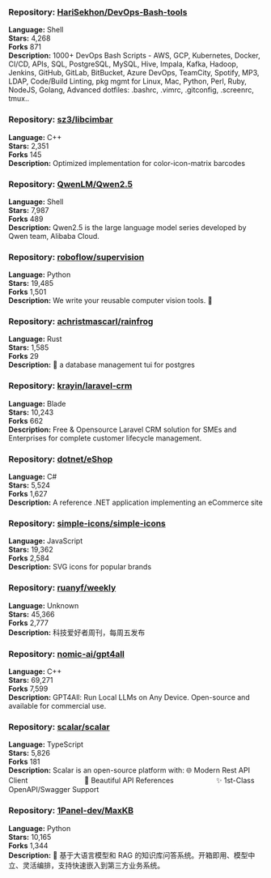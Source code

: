 ### **Repository:** [HariSekhon/DevOps-Bash-tools](https://github.com/HariSekhon/DevOps-Bash-tools)  

**Language:** Shell  
**Stars:** 4,268  
**Forks** 871  
**Description:** 1000+ DevOps Bash Scripts - AWS, GCP, Kubernetes, Docker, CI/CD, APIs, SQL, PostgreSQL, MySQL, Hive, Impala, Kafka, Hadoop, Jenkins, GitHub, GitLab, BitBucket, Azure DevOps, TeamCity, Spotify, MP3, LDAP, Code/Build Linting, pkg mgmt for Linux, Mac, Python, Perl, Ruby, NodeJS, Golang, Advanced dotfiles: .bashrc, .vimrc, .gitconfig, .screenrc, tmux..  

### **Repository:** [sz3/libcimbar](https://github.com/sz3/libcimbar)  

**Language:** C++  
**Stars:** 2,351  
**Forks** 145  
**Description:** Optimized implementation for color-icon-matrix barcodes  

### **Repository:** [QwenLM/Qwen2.5](https://github.com/QwenLM/Qwen2.5)  

**Language:** Shell  
**Stars:** 7,987  
**Forks** 489  
**Description:** Qwen2.5 is the large language model series developed by Qwen team, Alibaba Cloud.  

### **Repository:** [roboflow/supervision](https://github.com/roboflow/supervision)  

**Language:** Python  
**Stars:** 19,485  
**Forks** 1,501  
**Description:** We write your reusable computer vision tools. 💜  

### **Repository:** [achristmascarl/rainfrog](https://github.com/achristmascarl/rainfrog)  

**Language:** Rust  
**Stars:** 1,585  
**Forks** 29  
**Description:** 🐸 a database management tui for postgres  

### **Repository:** [krayin/laravel-crm](https://github.com/krayin/laravel-crm)  

**Language:** Blade  
**Stars:** 10,243  
**Forks** 662  
**Description:** Free & Opensource Laravel CRM solution for SMEs and Enterprises for complete customer lifecycle management.  

### **Repository:** [dotnet/eShop](https://github.com/dotnet/eShop)  

**Language:** C#  
**Stars:** 5,524  
**Forks** 1,627  
**Description:** A reference .NET application implementing an eCommerce site  

### **Repository:** [simple-icons/simple-icons](https://github.com/simple-icons/simple-icons)  

**Language:** JavaScript  
**Stars:** 19,362  
**Forks** 2,584  
**Description:** SVG icons for popular brands  

### **Repository:** [ruanyf/weekly](https://github.com/ruanyf/weekly)  

**Language:** Unknown  
**Stars:** 45,366  
**Forks** 2,777  
**Description:** 科技爱好者周刊，每周五发布  

### **Repository:** [nomic-ai/gpt4all](https://github.com/nomic-ai/gpt4all)  

**Language:** C++  
**Stars:** 69,271  
**Forks** 7,599  
**Description:** GPT4All: Run Local LLMs on Any Device. Open-source and available for commercial use.  

### **Repository:** [scalar/scalar](https://github.com/scalar/scalar)  

**Language:** TypeScript  
**Stars:** 5,826  
**Forks** 181  
**Description:** Scalar is an open-source platform with: 🌐 Modern Rest API Client　　　　　　　　📖 Beautiful API References　　　　　　✨ 1st-Class OpenAPI/Swagger Support  

### **Repository:** [1Panel-dev/MaxKB](https://github.com/1Panel-dev/MaxKB)  

**Language:** Python  
**Stars:** 10,165  
**Forks** 1,344  
**Description:** 🚀 基于大语言模型和 RAG 的知识库问答系统。开箱即用、模型中立、灵活编排，支持快速嵌入到第三方业务系统。  

